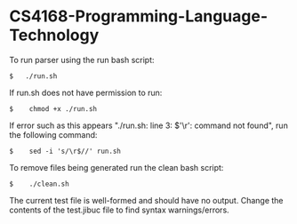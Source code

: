 # CS4168-Programming-Language-Technology
 
To run parser using the run bash script:
```
$   ./run.sh
```

If run.sh does not have permission to run:
```
$    chmod +x ./run.sh
```

If error such as this appears "./run.sh: line 3: $'\r': command not found", run the following command:
```
$    sed -i 's/\r$//' run.sh
```

To remove files being generated run the clean bash script:
```
$    ./clean.sh
```

The current test file is well-formed and should have no output. Change the contents of the test.jibuc file to find syntax warnings/errors.